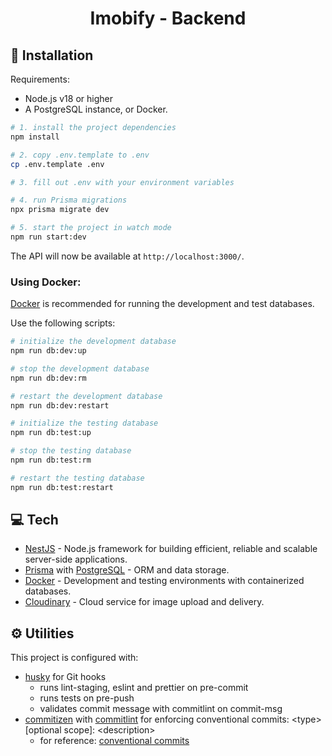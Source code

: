 <h1 align="center">Imobify - Backend</h1>

## 🔧 Installation

Requirements:

- Node.js v18 or higher
- A PostgreSQL instance, or Docker.

```bash
# 1. install the project dependencies
npm install

# 2. copy .env.template to .env
cp .env.template .env

# 3. fill out .env with your environment variables

# 4. run Prisma migrations
npx prisma migrate dev

# 5. start the project in watch mode
npm run start:dev
```
The API will now be available at `http://localhost:3000/`.

### Using Docker:

[Docker](https://www.docker.com/get-started/) is recommended for running the development and test databases.

Use the following scripts:

```bash
# initialize the development database
npm run db:dev:up

# stop the development database
npm run db:dev:rm

# restart the development database
npm run db:dev:restart

# initialize the testing database
npm run db:test:up

# stop the testing database
npm run db:test:rm

# restart the testing database
npm run db:test:restart
```

## 💻 Tech
- [NestJS](https://nestjs.com/) - Node.js framework for building efficient, reliable and scalable server-side applications.
- [Prisma](https://www.prisma.io/) with [PostgreSQL](https://www.postgresql.org/) - ORM and data storage.
- [Docker](https://www.docker.com/) - Development and testing environments with containerized databases.
- [Cloudinary](https://cloudinary.com/) - Cloud service for image upload and delivery.

## ⚙️ Utilities

This project is configured with:
 
 - [husky](https://github.com/typicode/husky) for Git hooks
    - runs lint-staging, eslint and prettier on pre-commit
    - runs tests on pre-push
    - validates commit message with commitlint on commit-msg
 - [commitizen](https://github.com/commitizen/cz-cli) with [commitlint](https://github.com/conventional-changelog/commitlint) for enforcing conventional commits: \<type>[optional scope]: \<description>
    - for reference: [conventional commits](https://gist.github.com/Zekfad/f51cb06ac76e2457f11c80ed705c95a3)